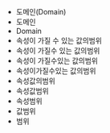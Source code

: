 - 도메인(Domain)
- 도메인
- Domain
- 속성이 가질 수 있는 값의범위
- 속성이 가질수 있는 값의범위
- 속성이 가질수있는 값의범위
- 속성이가질수있는 값의범위
- 속성값의범위
- 속성값범위
- 속성범위
- 값범위
- 범위